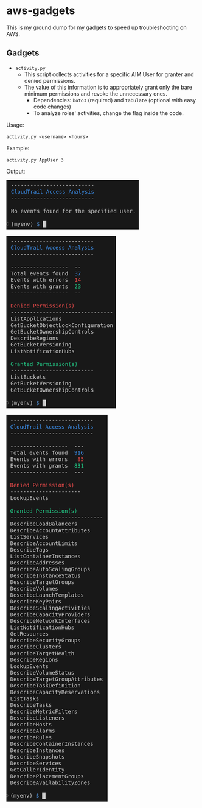 # aws-gadgets

This is my ground dump for my gadgets to speed up troubleshooting on AWS.

## Gadgets

- `activity.py`
  - This script collects activities for a specific AIM User for granter and denied permissions.
  - The value of this information is to appropriately grant only the bare minimum permissions and revoke the unnecessary ones.
    - Dependencies: `boto3` (required) and `tabulate` (optional with easy code changes)
    - To analyze roles' activities, change the flag inside the code.

Usage:

```
activity.py <username> <hours>
```

Example:

```
activity.py AppUser 3
```

Output:

![Output_No_Events](https://github.com/davift/aws-gadgets/blob/main/output_01.png)

![Output_No_Events](https://github.com/davift/aws-gadgets/blob/main/output_02.png)

![Output_No_Events](https://github.com/davift/aws-gadgets/blob/main/output_03.png)


